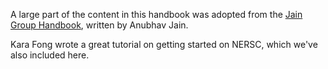 A large part of the content in this handbook was adopted from the [Jain Group Handbook](https://hackingmaterials.lbl.gov/handbook.pdf), written by Anubhav Jain.

Kara Fong wrote a great tutorial on getting started on NERSC, which we've also included here. 

